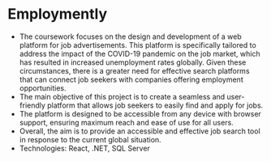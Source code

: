 # Employmently

- The coursework focuses on the design and development of a web platform for job advertisements. This platform is specifically tailored to address the impact of the COVID-19 pandemic on the job market, which has resulted in increased unemployment rates globally. Given these circumstances, there is a greater need for effective search platforms that can connect job seekers with companies offering employment opportunities.
- The main objective of this project is to create a seamless and user-friendly platform that allows job seekers to easily find and apply for jobs.
- The platform is designed to be accessible from any device with browser support, ensuring maximum reach and ease of use for all users.
- Overall, the aim is to provide an accessible and effective job search tool in response to the current global situation.
- Technologies: React, .NET, SQL Server
